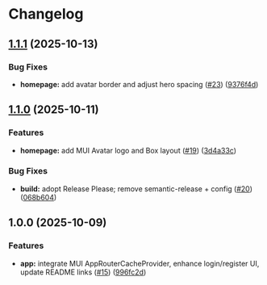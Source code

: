 # Changelog

## [1.1.1](https://github.com/milliorn/fitness-tracker/compare/v1.1.0...v1.1.1) (2025-10-13)

### Bug Fixes

- **homepage:** add avatar border and adjust hero spacing ([#23](https://github.com/milliorn/fitness-tracker/issues/23)) ([9376f4d](https://github.com/milliorn/fitness-tracker/commit/9376f4d2bb8a54c29feb492092117f9ce4a672b6))

## [1.1.0](https://github.com/milliorn/fitness-tracker/compare/v1.0.0...v1.1.0) (2025-10-11)

### Features

- **homepage:** add MUI Avatar logo and Box layout ([#19](https://github.com/milliorn/fitness-tracker/issues/19)) ([3d4a33c](https://github.com/milliorn/fitness-tracker/commit/3d4a33cb6f608a525890e77d3502987672f3567b))

### Bug Fixes

- **build:** adopt Release Please; remove semantic-release + config ([#20](https://github.com/milliorn/fitness-tracker/issues/20)) ([068b604](https://github.com/milliorn/fitness-tracker/commit/068b604652408712c6be53b8e71f0d204b78a924))

## 1.0.0 (2025-10-09)

### Features

- **app:** integrate MUI AppRouterCacheProvider, enhance login/register UI, update README links ([#15](https://github.com/milliorn/fitness-tracker/issues/15)) ([996fc2d](https://github.com/milliorn/fitness-tracker/commit/996fc2d192be7f382a18732f579a2579f8cf8d29))

